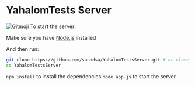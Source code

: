 # YahalomTests Server

<a href="https://gitmoji.carloscuesta.me">
  <img src="https://img.shields.io/badge/gitmoji-%20😜%20😍-FFDD67.svg?style=flat-square" alt="Gitmoji">
</a>
To start the server:

Make sure you have [Node.js](http://nodejs.org/) installed

And then run:

```sh
git clone https://github.com/sanadsa/YahalomTestsServer.git # or clone your own fork
cd YahalomTestsServer
```
`npm install` to install the dependencies
`node app.js` to start the server
